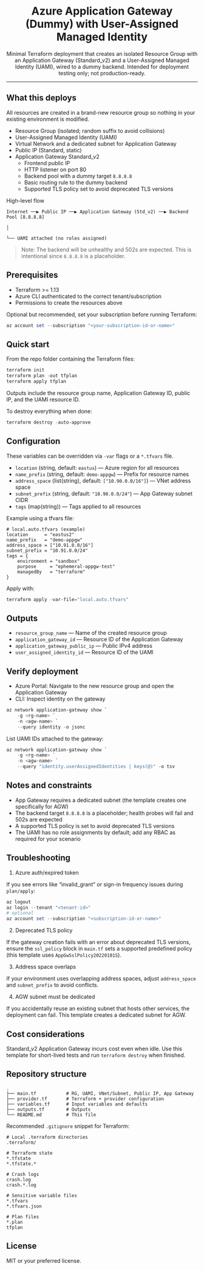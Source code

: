 <div align="center">

# Azure Application Gateway (Dummy) with User-Assigned Managed Identity

Minimal Terraform deployment that creates an isolated Resource Group with an Application Gateway (Standard_v2) and a User-Assigned Managed Identity (UAMI), wired to a dummy backend. Intended for deployment testing only; not production-ready.

</div>

---

## What this deploys

All resources are created in a brand-new resource group so nothing in your existing environment is modified.

- Resource Group (isolated; random suffix to avoid collisions)
- User-Assigned Managed Identity (UAMI)
- Virtual Network and a dedicated subnet for Application Gateway
- Public IP (Standard, static)
- Application Gateway Standard_v2
	- Frontend public IP
	- HTTP listener on port 80
	- Backend pool with a dummy target `8.8.8.8`
	- Basic routing rule to the dummy backend
	- Supported TLS policy set to avoid deprecated TLS versions

High-level flow

```
Internet ──▶ Public IP ──▶ Application Gateway (Std_v2) ──▶ Backend Pool [8.8.8.8]
																					│
																					└── UAMI attached (no roles assigned)
```

> Note: The backend will be unhealthy and 502s are expected. This is intentional since `8.8.8.8` is a placeholder.

## Prerequisites

- Terraform >= 1.13
- Azure CLI authenticated to the correct tenant/subscription
- Permissions to create the resources above

Optional but recommended, set your subscription before running Terraform:

```powershell
az account set --subscription "<your-subscription-id-or-name>"
```

## Quick start

From the repo folder containing the Terraform files:

```powershell
terraform init
terraform plan -out tfplan
terraform apply tfplan
```

Outputs include the resource group name, Application Gateway ID, public IP, and the UAMI resource ID.

To destroy everything when done:

```powershell
terraform destroy -auto-approve
```

## Configuration

These variables can be overridden via `-var` flags or a `*.tfvars` file.

- `location` (string, default: `eastus`) — Azure region for all resources
- `name_prefix` (string, default: `demo-appgw`) — Prefix for resource names
- `address_space` (list(string), default: `["10.90.0.0/16"]`) — VNet address space
- `subnet_prefix` (string, default: `"10.90.0.0/24"`) — App Gateway subnet CIDR
- `tags` (map(string)) — Tags applied to all resources

Example using a tfvars file:

```hcl
# local.auto.tfvars (example)
location      = "eastus2"
name_prefix   = "demo-appgw"
address_space = ["10.91.0.0/16"]
subnet_prefix = "10.91.0.0/24"
tags = {
	environment = "sandbox"
	purpose     = "ephemeral-appgw-test"
	managedBy   = "terraform"
}
```

Apply with:

```powershell
terraform apply -var-file="local.auto.tfvars"
```

## Outputs

- `resource_group_name` — Name of the created resource group
- `application_gateway_id` — Resource ID of the Application Gateway
- `application_gateway_public_ip` — Public IPv4 address
- `user_assigned_identity_id` — Resource ID of the UAMI

## Verify deployment

- Azure Portal: Navigate to the new resource group and open the Application Gateway
- CLI: Inspect identity on the gateway

```powershell
az network application-gateway show `
	-g <rg-name> `
	-n <agw-name> `
	--query identity -o jsonc
```

List UAMI IDs attached to the gateway:

```powershell
az network application-gateway show `
	-g <rg-name> `
	-n <agw-name> `
	--query "identity.userAssignedIdentities | keys(@)" -o tsv
```

## Notes and constraints

- App Gateway requires a dedicated subnet (the template creates one specifically for AGW)
- The backend target `8.8.8.8` is a placeholder; health probes will fail and 502s are expected
- A supported TLS policy is set to avoid deprecated TLS versions
- The UAMI has no role assignments by default; add any RBAC as required for your scenario

## Troubleshooting

1) Azure auth/expired token

If you see errors like “invalid_grant” or sign-in frequency issues during `plan/apply`:

```powershell
az logout
az login --tenant "<tenant-id>"
# optional
az account set --subscription "<subscription-id-or-name>"
```

2) Deprecated TLS policy

If the gateway creation fails with an error about deprecated TLS versions, ensure the `ssl_policy` block in `main.tf` sets a supported predefined policy (this template uses `AppGwSslPolicy20220101S`).

3) Address space overlaps

If your environment uses overlapping address spaces, adjust `address_space` and `subnet_prefix` to avoid conflicts.

4) AGW subnet must be dedicated

If you accidentally reuse an existing subnet that hosts other services, the deployment can fail. This template creates a dedicated subnet for AGW.

## Cost considerations

Standard_v2 Application Gateway incurs cost even when idle. Use this template for short-lived tests and run `terraform destroy` when finished.

## Repository structure

```
.
├── main.tf           # RG, UAMI, VNet/Subnet, Public IP, App Gateway
├── provider.tf       # Terraform + provider configuration
├── variables.tf      # Input variables and defaults
├── outputs.tf        # Outputs
└── README.md         # This file
```

Recommended `.gitignore` snippet for Terraform:

```
# Local .terraform directories
.terraform/

# Terraform state
*.tfstate
*.tfstate.*

# Crash logs
crash.log
crash.*.log

# Sensitive variable files
*.tfvars
*.tfvars.json

# Plan files
*.plan
tfplan
```

## License

MIT or your preferred license.
